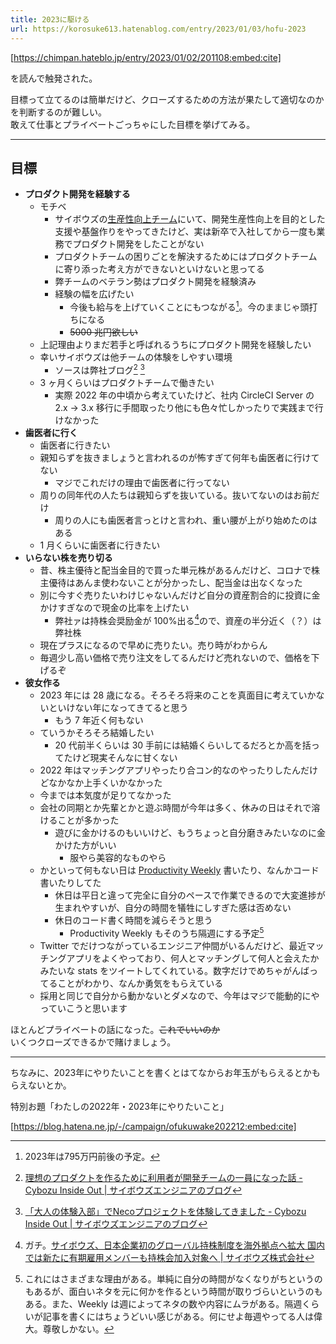 ```yaml
---
title: 2023に駆ける
url: https://korosuke613.hatenablog.com/entry/2023/01/03/hofu-2023
---
```


<!-- ここに導入を書く -->

<!-- ここに導入を書く -->


[https://chimpan.hateblo.jp/entry/2023/01/02/201108:embed:cite]


を読んで触発された。

目標って立てるのは簡単だけど、クローズするための方法が果たして適切なのかを判断するのが難しい。<br>
敢えて仕事とプライベートごっちゃにした目標を挙げてみる。

<!-- 続きを読むのやつ -->
<!-- more -->

<!-- ここに広告が入る -->
---

## 目標

- **プロダクト開発を経験する**
  - モチベ
    - サイボウズの[生産性向上チーム](https://note.com/cybozu_dev/n/n1c1b44bf72f6)にいて、開発生産性向上を目的とした支援や基盤作りをやってきたけど、実は新卒で入社してから一度も業務でプロダクト開発をしたことがない
    - プロダクトチームの困りごとを解決するためにはプロダクトチームに寄り添った考え方ができないといけないと思ってる
    - 弊チームのベテラン勢はプロダクト開発を経験済み
    - 経験の幅を広げたい
      - 今後も給与を上げていくことにもつながる[^kotoshi]。今のままじゃ頭打ちになる
      - ~~5000 兆円欲しい~~
  - 上記理由よりまだ若手と呼ばれるうちにプロダクト開発を経験したい
  - 幸いサイボウズは他チームの体験をしやすい環境
    - ソースは弊社ブログ[^taiken1]   [^taiken2]
  - 3 ヶ月くらいはプロダクトチームで働きたい
    - 実際 2022 年の中頃から考えていたけど、社内 CircleCI Server の 2.x -> 3.x 移行に手間取ったり他にも色々忙しかったりで実践まで行けなかった
- **歯医者に行く**
  - 歯医者に行きたい
  - 親知らずを抜きましょうと言われるのが怖すぎて何年も歯医者に行けてない
    - マジでこれだけの理由で歯医者に行ってない
  - 周りの同年代の人たちは親知らずを抜いている。抜いてないのはお前だけ
    - 周りの人にも歯医者言っとけと言われ、重い腰が上がり始めたのはある
  - 1 月くらいに歯医者に行きたい
- **いらない株を売り切る**
  - 昔、株主優待と配当金目的で買った単元株があるんだけど、コロナで株主優待はあんま使わないことが分かったし、配当金は出なくなった
  - 別に今すぐ売りたいわけじゃないんだけど自分の資産割合的に投資に金かけすぎなので現金の比率を上げたい
    - 弊社ァは持株会奨励金が 100%出る[^kabu]ので、資産の半分近く（？）は弊社株
  - 現在プラスになるので早めに売りたい。売り時がわからん
  - 毎週少し高い価格で売り注文をしてるんだけど売れないので、価格を下げるぞ
- **彼女作る**
  - 2023 年には 28 歳になる。そろそろ将来のことを真面目に考えていかないといけない年になってきてると思う
    - もう 7 年近く何もない
  - ていうかそろそろ結婚したい
    - 20 代前半くらいは 30 手前には結婚くらいしてるだろとか高を括ってたけど現実そんなに甘くない
  - 2022 年はマッチングアプリやったり合コン的なのやったりしたんだけどなかなか上手くいかなかった
  - 今までは本気度が足りてなかった
  - 会社の同期とか先輩とかと遊ぶ時間が今年は多く、休みの日はそれで溶けることが多かった
    - 遊びに金かけるのもいいけど、もうちょっと自分磨きみたいなのに金かけた方がいい
      - 服やら美容的なものやら
  - かといって何もない日は [Productivity Weekly](https://zenn.dev/topics/productivityweekly?order=latest) 書いたり、なんかコード書いたりしてた
    - 休日は平日と違って完全に自分のペースで作業できるので大変進捗が生まれやすいが、自分の時間を犠牲にしすぎた感は否めない
    - 休日のコード書く時間を減らそうと思う
      - Productivity Weekly もそのうち隔週にする予定[^kakusyu]
  - Twitter でだけつながっているエンジニア仲間がいるんだけど、最近マッチングアプリをよくやっており、何人とマッチングして何人と会えたかみたいな stats をツイートしてくれている。数字だけでめちゃがんばってることがわかり、なんか勇気をもらえている
  - 採用と同じで自分から動かないとダメなので、今年はマジで能動的にやっていこうと思います

ほとんどプライベートの話になった。~~これでいいのか~~<br>
いくつクローズできるかで賭けましょう。

---

ちなみに、2023年にやりたいことを書くとはてなからお年玉がもらえるとかもらえないとか。

特別お題「わたしの2022年・2023年にやりたいこと」

[https://blog.hatena.ne.jp/-/campaign/ofukuwake202212:embed:cite]

[^taiken1]: [理想のプロダクトを作るために利用者が開発チームの一員になった話 - Cybozu Inside Out | サイボウズエンジニアのブログ](https://blog.cybozu.io/entry/2021/08/16/080000)
[^taiken2]: [「大人の体験入部」でNecoプロジェクトを体験してきました - Cybozu Inside Out | サイボウズエンジニアのブログ](https://blog.cybozu.io/entry/2019/03/25/093000_1)
[^kakusyu]: これにはさまざまな理由がある。単純に自分の時間がなくなりがちというのもあるが、面白いネタを元に何かを作るという時間が取りづらいというのもある。また、Weekly は週によってネタの数や内容にムラがある。隔週くらいが記事を書くにはちょうどいい感じがある。何にせよ毎週やってる人は偉大。尊敬しかない。
[^kabu]: ガチ。[サイボウズ、日本企業初のグローバル持株制度を海外拠点へ拡大 国内では新たに有期雇用メンバーも持株会加入対象へ | サイボウズ株式会社](https://topics.cybozu.co.jp/news/2022/06/30-18196.html)
[^kotoshi]: 2023年は795万円前後の予定。


<!-- 記事終わり線 -->

<!-- ここに脚注が来る -->
